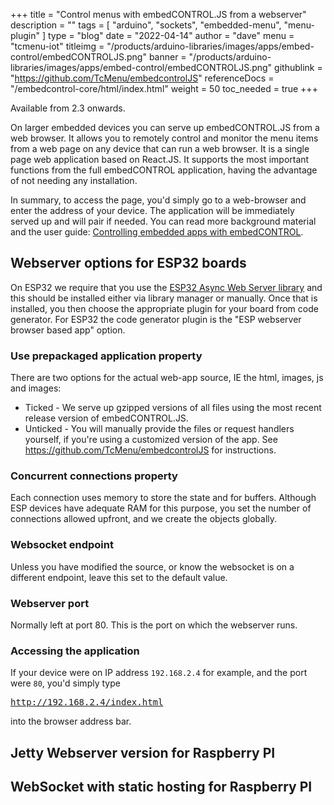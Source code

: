 +++
title = "Control menus with embedCONTROL.JS from a webserver"
description = ""
tags = [ "arduino", "sockets", "embedded-menu", "menu-plugin" ]
type = "blog"
date = "2022-04-14"
author =  "dave"
menu = "tcmenu-iot"
titleimg = "/products/arduino-libraries/images/apps/embed-control/embedCONTROLJS.png"
banner = "/products/arduino-libraries/images/apps/embed-control/embedCONTROLJS.png"
githublink = "https://github.com/TcMenu/embedcontrolJS"
referenceDocs = "/embedcontrol-core/html/index.html"
weight = 50
toc_needed = true
+++

Available from 2.3 onwards.

On larger embedded devices you can serve up embedCONTROL.JS from a web browser. It allows you to remotely control and monitor the menu items from a web page on any device that can run a web browser. It is a single page web application based on React.JS. It supports the most important functions from the full embedCONTROL application, having the advantage of not needing any installation.

In summary, to access the page, you'd simply go to a web-browser and enter the address of your device. The application will be immediately served up and will pair if needed. You can read more background material and the user guide: [Controlling embedded apps with embedCONTROL](https://www.thecoderscorner.com/products/apps/embed-control/).

## Webserver options for ESP32 boards

On ESP32 we require that you use the [ESP32 Async Web Server library](https://github.com/me-no-dev/ESPAsyncWebServer) and this should be installed either via library manager or manually. Once that is installed, you then choose the appropriate plugin for your board from code generator. For ESP32 the code generator plugin is the "ESP webserver browser based app" option.

### Use prepackaged application property

There are two options for the actual web-app source, IE the html, images, js and images:

* Ticked - We serve up gzipped versions of all files using the most recent release version of embedCONTROL.JS.
* Unticked - You will manually provide the files or request handlers yourself, if you're using a customized version of the app. See https://github.com/TcMenu/embedcontrolJS for instructions.

### Concurrent connections property

Each connection uses memory to store the state and for buffers. Although ESP devices have adequate RAM for this purpose, you set the number of connections allowed upfront, and we create the objects globally.

### Websocket endpoint

Unless you have modified the source, or know the websocket is on a different endpoint, leave this set to the default value.

### Webserver port

Normally left at port 80. This is the port on which the webserver runs.

### Accessing the application

If your device were on IP address `192.168.2.4` for example, and the port were `80`, you'd simply type <pre>http://192.168.2.4/index.html</pre> into the browser address bar.

## Jetty Webserver version for Raspberry PI


## WebSocket with static hosting for Raspberry PI

